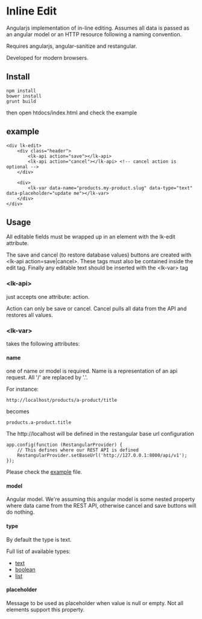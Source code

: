 # Inline Edit
Angularjs implementation of in-line editing. Assumes all data is passed as an angular model or an HTTP resource following a naming convention.

Requires angularjs, angular-sanitize and restangular.

Developed for modern browsers.

## Install

    npm install
    bower install
    grunt build

then open htdocs/index.html and check the example

## example

    <div lk-edit>
        <div class="header">
            <lk-api action="save"></lk-api>
            <lk-api action="cancel"></lk-api> <!-- cancel action is optional -->
        </div>
        
        <div>
            <lk-var data-name="products.my-product.slug" data-type="text" data-placeholder="update me"></lk-var>
        </div>
    </div>

## Usage
All editable fields must be wrapped up in an element with the lk-edit attribute. 

The save and cancel (to restore database values) buttons are created with &lt;lk-api action=save|cancel&gt;. These tags must also be contained inside the edit tag.
Finally any editable text should be inserted with the &lt;lk-var&gt; tag

### &lt;lk-api&gt;
just accepts one attribute: action. 

Action can only be save or cancel. Cancel pulls all data from the API and restores all values.

### &lt;lk-var&gt;
takes the following attributes:

#### name 
one of name or model is required. Name is a representation of an api request. All '/' are replaced by '.'.

For instance:
	
	http://localhost/products/a-product/title

becomes

	products.a-product.title

The http://localhost will be defined in the restangular base url configuration

	app.config(function (RestangularProvider) {
    	// This defines where our REST API is defined
    	RestangularProvider.setBaseUrl('http://127.0.0.1:8000/api/v1');
	});
Please check the [example](./editor/example.js) file.

#### model
Angular model. We're assuming this angular model is some nested property where data came from the REST API, otherwise cancel and save buttons will do nothing.

#### type
By default the type is text. 

Full list of available types:

- [text](./editor/directives/lk-var-types/text.md)
- [boolean](./editor/directives/lk-var-types/boolean.md)
- [list](./editor/directives/lk-var-types/list.md)

#### placeholder
Message to be used as placeholder when value is null or empty. Not all elements support this property.
